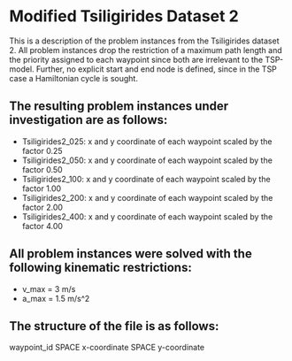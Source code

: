 # Modified Tsiligirides Dataset 2
This is a description of the problem instances from the Tsiligirides dataset 2.
All problem instances drop the restriction of a maximum path length and the priority assigned to each waypoint since both are irrelevant to the TSP-model. Further, no explicit start and end node is defined, since in the TSP case a Hamiltonian cycle is sought.

## The resulting problem instances under investigation are as follows:
- Tsiligirides2_025: x and y coordinate of each waypoint scaled by the factor 0.25
- Tsiligirides2_050: x and y coordinate of each waypoint scaled by the factor 0.50
- Tsiligirides2_100: x and y coordinate of each waypoint scaled by the factor 1.00
- Tsiligirides2_200: x and y coordinate of each waypoint scaled by the factor 2.00
- Tsiligirides2_400: x and y coordinate of each waypoint scaled by the factor 4.00

## All problem instances were solved with the following kinematic restrictions:
- v_max = 3 m/s
- a_max = 1.5 m/s^2

## The structure of the file is as follows: 
waypoint_id SPACE x-coordinate SPACE y-coordinate